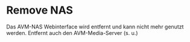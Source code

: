 # Remove NAS
Das AVM-NAS Webinterface wird entfernt und kann nicht mehr genutzt werden. Entfernt auch den AVM-Media-Server (s. u.)<br>
<br>


